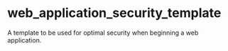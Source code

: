 # web_application_security_template
A template to be used for optimal security when beginning a web application.
